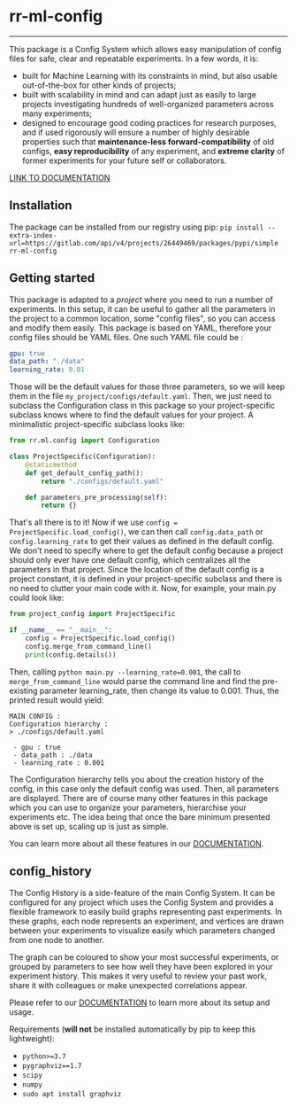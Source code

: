 # rr-ml-config

---
This package is a Config System which allows easy manipulation of config files for safe, clear and
repeatable experiments. In a few words, it is:
- built for Machine Learning with its constraints in mind, but also usable out-of-the-box for other
kinds of projects;
- built with scalability in mind and can adapt just as easily to large projects investigating
hundreds of well-organized parameters across many experiments;
- designed to encourage good coding practices for research purposes, and if used rigorously will 
ensure a number of highly desirable properties such that **maintenance-less forward-compatibility**
of old configs, **easy reproducibility** of any experiment, and **extreme clarity** of former 
experiments for your future self or collaborators.

[LINK TO DOCUMENTATION](https://gitlab.com/reactivereality/public/rr-ml-config-public/-/wikis/home)

## Installation

The package can be installed from our registry using pip: `pip install --extra-index-url=https://gitlab.com/api/v4/projects/26449469/packages/pypi/simple rr-ml-config`

## Getting started

This package is adapted to a *project* where you need to run a number of experiments. In this setup,
it can be useful to gather all the parameters in the project to a common location, some "config files",
so you can access and modify them easily. This package is based on YAML, therefore your config files 
should be YAML files. One such YAML file could be :

```yaml
gpu: true
data_path: "./data"
learning_rate: 0.01
```

Those will be the default values for those three parameters, so we will keep them in the file 
`my_project/configs/default.yaml`. Then, we just need to subclass the Configuration class in this package
so your project-specific subclass knows where to find the default values for your project. A minimalistic 
project-specific subclass looks like:
```python
from rr.ml.config import Configuration

class ProjectSpecific(Configuration):
    @staticmethod
    def get_default_config_path():
        return "./configs/default.yaml"

    def parameters_pre_processing(self):
        return {}
```
That's all there is to it! Now if we use `config = ProjectSpecific.load_config()`, we can then call
`config.data_path` or `config.learning_rate` to get their values as defined in the default config. We
don't need to specify where to get the default config because a project should only ever have one default
config, which centralizes all the parameters in that project. Since the location of the default config is
a project constant, it is defined in your project-specific subclass and there is no need to clutter your
main code with it. Now, for example, your main.py could look like:
```python
from project_config import ProjectSpecific

if __name__ == "__main__":
    config = ProjectSpecific.load_config()
    config.merge_from_command_line()
    print(config.details())
```
Then, calling `python main.py --learning_rate=0.001`, the call to `merge_from_command_line` would parse
the command line and find the pre-existing parameter learning_rate, then change its value to 0.001.
Thus, the printed result would yield:
```
MAIN CONFIG :
Configuration hierarchy :
> ./configs/default.yaml

 - gpu : true
 - data_path : ./data
 - learning_rate : 0.001
```
The Configuration hierarchy tells you about the creation history of the config, in this case only the
default config was used. Then, all parameters are displayed. There are of course many other features
in this package which you can use to organize your parameters, hierarchise your experiments etc. The
idea being that once the bare minimum presented above is set up, scaling up is just as simple.

You can learn more about all these features in our [DOCUMENTATION](https://gitlab.com/reactivereality/public/rr-ml-config-public/-/wikis/home).

## config_history
The Config History is a side-feature of the main Config System. It can be configured for any project
which uses the Config System and provides a flexible framework to easily build graphs representing
past experiments. In these graphs, each node represents an experiment, and vertices are drawn between
your experiments to visualize easily which parameters changed from one node to another.

The graph can be coloured to show your most successful experiments, or grouped by parameters to see how
well they have been explored in your experiment history. This makes it very useful to review your past
work, share it with colleagues or make unexpected correlations appear.

Please refer to our [DOCUMENTATION](https://gitlab.com/reactivereality/public/rr-ml-config-public/-/wikis/home) to learn more about its setup and usage.

Requirements (**will not** be installed automatically by pip to keep this lightweight):
- `python>=3.7`
- `pygraphviz==1.7`
- `scipy`
- `numpy`
- `sudo apt install graphviz`
